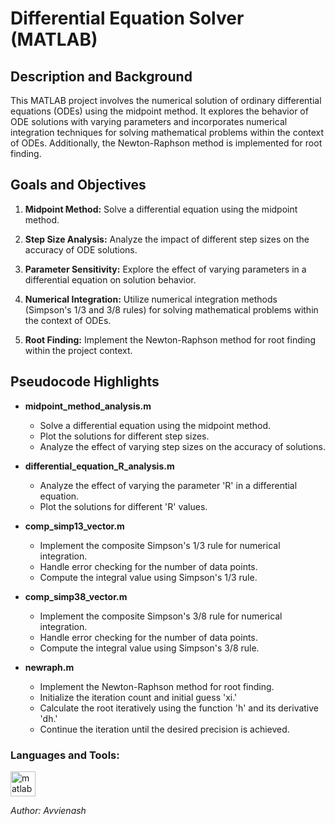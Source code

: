 # Differential Equation Solver (MATLAB)

## Description and Background

This MATLAB project involves the numerical solution of ordinary differential equations (ODEs) using the midpoint method. It explores the behavior of ODE solutions with varying parameters and incorporates numerical integration techniques for solving mathematical problems within the context of ODEs. Additionally, the Newton-Raphson method is implemented for root finding.

## Goals and Objectives

1. **Midpoint Method:** Solve a differential equation using the midpoint method.

2. **Step Size Analysis:** Analyze the impact of different step sizes on the accuracy of ODE solutions.

3. **Parameter Sensitivity:** Explore the effect of varying parameters in a differential equation on solution behavior.

4. **Numerical Integration:** Utilize numerical integration methods (Simpson's 1/3 and 3/8 rules) for solving mathematical problems within the context of ODEs.

5. **Root Finding:** Implement the Newton-Raphson method for root finding within the project context.

## Pseudocode Highlights

- **midpoint_method_analysis.m**
    - Solve a differential equation using the midpoint method.
    - Plot the solutions for different step sizes.
    - Analyze the effect of varying step sizes on the accuracy of solutions.

- **differential_equation_R_analysis.m**
    - Analyze the effect of varying the parameter 'R' in a differential equation.
    - Plot the solutions for different 'R' values.

- **comp_simp13_vector.m**
    - Implement the composite Simpson's 1/3 rule for numerical integration.
    - Handle error checking for the number of data points.
    - Compute the integral value using Simpson's 1/3 rule.

- **comp_simp38_vector.m**
    - Implement the composite Simpson's 3/8 rule for numerical integration.
    - Handle error checking for the number of data points.
    - Compute the integral value using Simpson's 3/8 rule.

- **newraph.m**
    - Implement the Newton-Raphson method for root finding.
    - Initialize the iteration count and initial guess 'xi.'
    - Calculate the root iteratively using the function 'h' and its derivative 'dh.'
    - Continue the iteration until the desired precision is achieved.

<h3 align="left">Languages and Tools:</h3>
<p align="left"> <a href="https://www.mathworks.com/" target="_blank" rel="noreferrer"> <img src="https://upload.wikimedia.org/wikipedia/commons/2/21/Matlab_Logo.png" alt="matlab" width="40" height="40"/> </a> </p>

*Author: Avvienash*
